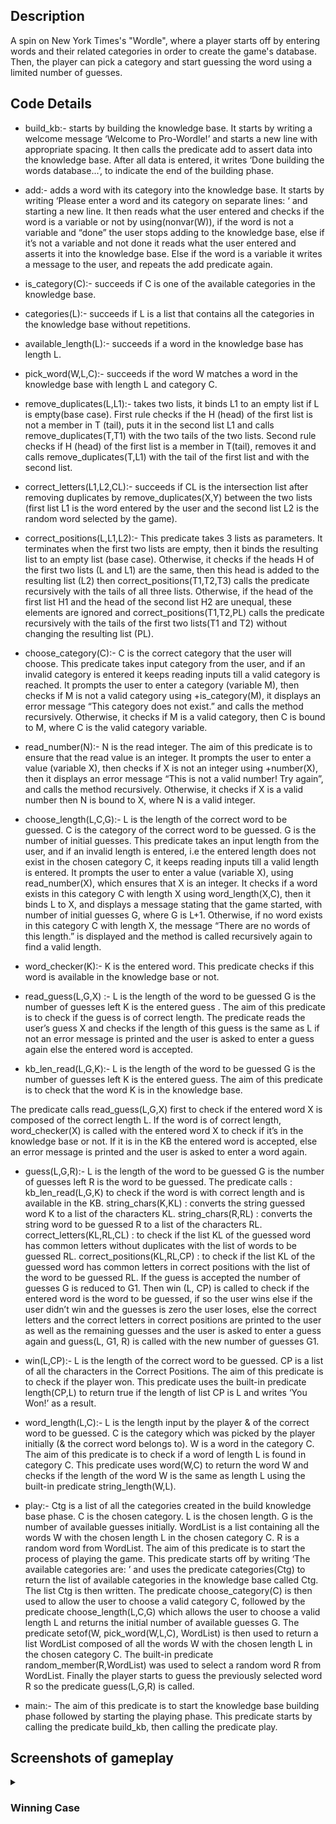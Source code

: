 ## Description
A spin on New York Times's "Wordle", where a player starts off by entering words and their related categories in order to create the game's database. Then, the player can pick a category and start guessing the word using a limited number of guesses.

## Code Details
- build_kb:- starts by building the knowledge base.
It starts by writing a welcome message ‘Welcome to Pro-Wordle!’ and starts a new line with
appropriate spacing. It then calls the predicate add to assert data into the knowledge base.
After all data is entered, it writes ‘Done building the words database...’, to indicate the end of
the building phase.

- add:- adds a word with its category into the knowledge base.
It starts by writing ‘Please enter a word and its category on separate lines: ‘ and starting a new
line. It then reads what the user entered and checks if the word is a variable or not by
using(nonvar(W)), if the word is not a variable and “done” the user stops adding to the
knowledge base, else if it’s not a variable and not done it reads what the user entered and
asserts it into the knowledge base. Else if the word is a variable it writes a message to the user,
and repeats the add predicate again.
- is_category(C):- succeeds if C is one of the available categories in the knowledge base.
- categories(L):- succeeds if L is a list that contains all the categories in the knowledge base
without repetitions.

- available_length(L):- succeeds if a word in the knowledge base has length L.

- pick_word(W,L,C):- succeeds if the word W matches a word in the knowledge base with
length L and category C.

- remove_duplicates(L,L1):- takes two lists, it binds L1 to an empty list if L is empty(base
case). First rule checks if the H (head) of the first list is not a member in T (tail), puts it in the
second list L1 and calls remove_duplicates(T,T1) with the two tails of the two lists. Second rule
checks if H (head) of the first list is a member in T(tail), removes it and calls
remove_duplicates(T,L1) with the tail of the first list and with the second list.

- correct_letters(L1,L2,CL):- succeeds if CL is the intersection list after removing duplicates
by remove_duplicates(X,Y) between the two lists (first list L1 is the word entered by the user
and the second list L2 is the random word selected by the game).

- correct_positions(L,L1,L2):-
This predicate takes 3 lists as parameters. It terminates when the first two lists are empty, then it
binds the resulting list to an empty list (base case). Otherwise, it checks if the heads H of the
first two lists (L and L1) are the same, then this head is added to the resulting list (L2) then
correct_positions(T1,T2,T3) calls the predicate recursively with the tails of all three lists.
Otherwise, if the head of the first list H1 and the head of the second list H2 are unequal, these
elements are ignored and correct_positions(T1,T2,PL) calls the predicate recursively with the
tails of the first two lists(T1 and T2) without changing the resulting list (PL).

- choose_category(C):-
C is the correct category that the user will choose.
This predicate takes input category from the user, and if an invalid category is entered it keeps
reading inputs till a valid category is reached.
It prompts the user to enter a category (variable M), then checks if M is not a valid category
using \+is_category(M), it displays an error message “This category does not exist.” and calls
the method recursively. Otherwise, it checks if M is a valid category, then C is bound to M,
where C is the valid category variable.
- read_number(N):-
N is the read integer.
The aim of this predicate is to ensure that the read value is an integer.
It prompts the user to enter a value (variable X), then checks if X is not an integer using
\+number(X), then it displays an error message “This is not a valid number! Try again”, and
calls the method recursively. Otherwise, it checks if X is a valid number then N is bound to X,
where N is a valid integer.

- choose_length(L,C,G):-
L is the length of the correct word to be guessed.
C is the category of the correct word to be guessed.
G is the number of initial guesses.
This predicate takes an input length from the user, and if an invalid length is entered, i.e the
entered length does not exist in the chosen category C, it keeps reading inputs till a valid length
is entered.
It prompts the user to enter a value (variable X), using read_number(X), which ensures that X
is an integer. It checks if a word exists in this category C with length X using word_length(X,C),
then it binds L to X, and displays a message stating that the game started, with number of initial
guesses G, where G is L+1. Otherwise, if no word exists in this category C with length X, the
message “There are no words of this length.” is displayed and the method is called recursively
again to find a valid length.

- word_checker(K):-
K is the entered word.
This predicate checks if this word is available in the knowledge base or not.
- read_guess(L,G,X) :-
L is the length of the word to be guessed
G is the number of guesses left
K is the entered guess .
The aim of this predicate is to check if the guess is of correct length.
The predicate reads the user’s guess X and checks if the length of this guess is the same as L if
not an error message is printed and the user is asked to enter a guess again else the entered
word is accepted.
- kb_len_read(L,G,K):-
L is the length of the word to be guessed
G is the number of guesses left
K is the entered guess.
The aim of this predicate is to check that the word K is in the knowledge base.

The predicate calls read_guess(L,G,X) first to check if the entered word X is composed of the
correct length L. If the word is of correct length, word_checker(X) is called with the entered
word X to check if it’s in the knowledge base or not. If it is in the KB the entered word is
accepted, else an error message is printed and the user is asked to enter a word again.
- guess(L,G,R):-
L is the length of the word to be guessed
G is the number of guesses left
R is the word to be guessed.
The predicate calls :
kb_len_read(L,G,K) to check if the word is with correct length and is available in the KB.
string_chars(K,KL) : converts the string guessed word K to a list of the characters KL.
string_chars(R,RL) : converts the string word to be guessed R to a list of the characters RL.
correct_letters(KL,RL,CL) : to check if the list KL of the guessed word has common letters
without duplicates with the list of words to be guessed RL.
correct_positions(KL,RL,CP) : to check if the list KL of the guessed word has common letters
in correct positions with the list of the word to be guessed RL.
If the guess is accepted the number of guesses G is reduced to G1.
Then win (L, CP) is called to check if the entered word is the word to be guessed, if so the user
wins else if the user didn’t win and the guesses is zero the user loses, else the correct letters
and the correct letters in correct positions are printed to the user as well as the remaining
guesses and the user is asked to enter a guess again and guess(L, G1, R) is called with the
new number of guesses G1.

- win(L,CP):-
L is the length of the correct word to be guessed.
CP is a list of all the characters in the Correct Positions.
The aim of this predicate is to check if the player won.
This predicate uses the built-in predicate length(CP,L) to return true if the length of list CP is L
and writes ‘You Won!’ as a result.

- word_length(L,C):-
L is the length input by the player & of the correct word to be guessed.
C is the category which was picked by the player initially (& the correct word belongs to).
W is a word in the category C.
The aim of this predicate is to check if a word of length L is found in category C.
This predicate uses word(W,C) to return the word W and checks if the length of the word W is
the same as length L using the built-in predicate string_length(W,L).

- play:-
Ctg is a list of all the categories created in the build knowledge base phase.
C is the chosen category.
L is the chosen length.
G is the number of available guesses initially.
WordList is a list containing all the words W with the chosen length L in the chosen category C.
R is a random word from WordList.
The aim of this predicate is to start the process of playing the game.
This predicate starts off by writing ‘The available categories are: ’ and uses the predicate
categories(Ctg) to return the list of available categories in the knowledge base called Ctg.
The list Ctg is then written. The predicate choose_category(C) is then used to allow the user to
choose a valid category C, followed by the predicate choose_length(L,C,G) which allows the
user to choose a valid length L and returns the initial number of available guesses G. The
predicate setof(W, pick_word(W,L,C), WordList) is then used to return a list WordList
composed of all the words W with the chosen length L in the chosen category C. The built-in
predicate random_member(R,WordList) was used to select a random word R from WordList.
Finally the player starts to guess the previously selected word R so the predicate guess(L,G,R)
is called.
- main:-
The aim of this predicate is to start the knowledge base building phase followed by starting the
playing phase.
This predicate starts by calling the predicate build_kb, then calling the predicate play.

## Screenshots of gameplay
<details>
  <summary>
    <h3>
      Winning Case
    </h3>
  </summary>
  <img width="1000" alt="login" src="./Screenshot 2024-03-30 004011">
  <img width="1000" alt="login" src="./Screenshot 2024-03-30 004022">

</details>

